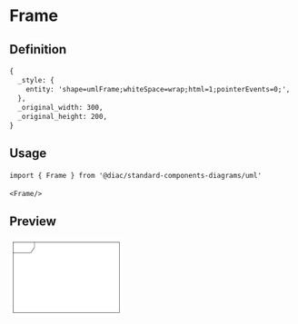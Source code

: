 # Frame

## Definition

```
{
  _style: { 
    entity: 'shape=umlFrame;whiteSpace=wrap;html=1;pointerEvents=0;',
  },
  _original_width: 300,
  _original_height: 200,
}
```

## Usage

```
import { Frame } from '@diac/standard-components-diagrams/uml'

<Frame/>
```

## Preview

<img src="./frame.png" width="200"/>
